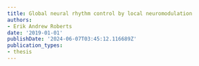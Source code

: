 ```yaml
---
title: Global neural rhythm control by local neuromodulation
authors:
- Erik Andrew Roberts
date: '2019-01-01'
publishDate: '2024-06-07T03:45:12.116689Z'
publication_types:
- thesis
---
```

